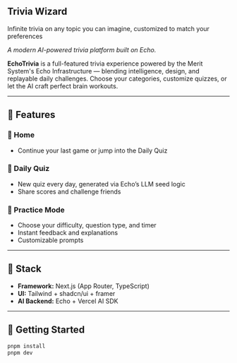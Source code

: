 ## Trivia Wizard

Infinite trivia on any topic you can imagine, customized to match your preferences

_A modern AI-powered trivia platform built on Echo._

**EchoTrivia** is a full-featured trivia experience powered by the Merit System's Echo Infrastructure — blending intelligence, design, and replayable daily challenges. Choose your categories, customize quizzes, or let the AI craft perfect brain workouts.

---

## 🧠 Features

### 🎯 Home
- Continue your last game or jump into the Daily Quiz

### 🌅 Daily Quiz
- New quiz every day, generated via Echo’s LLM seed logic
- Share scores and challenge friends

### 🧩 Practice Mode
- Choose your difficulty, question type, and timer
- Instant feedback and explanations
- Customizable prompts


---

## 🧰 Stack

- **Framework:** Next.js (App Router, TypeScript)
- **UI:** Tailwind + shadcn/ui + framer
- **AI Backend:** Echo + Vercel AI SDK


---

## 🚀 Getting Started

```bash
pnpm install
pnpm dev
